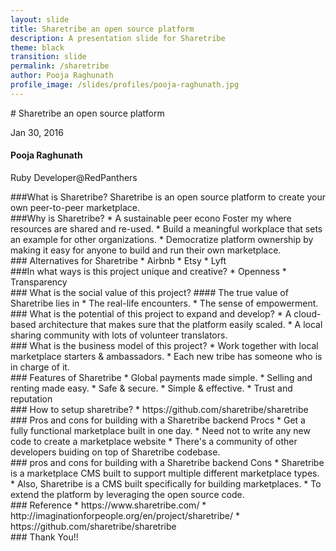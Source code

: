 ```yaml
---
layout: slide
title: Sharetribe an open source platform
description: A presentation slide for Sharetribe
theme: black
transition: slide
permalink: /sharetribe
author: Pooja Raghunath
profile_image: /slides/profiles/pooja-raghunath.jpg
---
```

<section data-markdown>
# Sharetribe an open source platform

Jan 30, 2016
</section>

<section>
  <h4>Pooja Raghunath</h4>
  <p>
    Ruby Developer@RedPanthers
  </p>
</section>

<section data-markdown>
###What is Sharetribe?
Sharetribe is an open source platform to create your own peer-to-peer marketplace.
</section>

<section data-markdown>
###Why is Sharetribe?
* A sustainable peer econo Foster my where resources are shared and re-used.
* Build a meaningful workplace that sets an example for other organizations.
* Democratize platform ownership by making it easy for anyone to build and run their own marketplace.

</section>

<section data-markdown>
### Alternatives for Sharetribe
* Airbnb
* Etsy
* Lyft

</section>

<section data-markdown>
###In what ways is this project unique and creative?
* Openness 
* Transparency
</section>

<section data-markdown>
###  What is the social value of this project?
#### The true value of Sharetribe lies in
*  The real-life encounters.
*  The sense of empowerment. 

</section>

<section data-markdown>
### What is the potential of this project to expand and develop?
* A cloud-based architecture that makes sure that the platform  easily scaled.
* A local sharing community with lots of volunteer translators.

</section>


<section data-markdown>
### What is the business model of this project?
* Work together with local marketplace starters & ambassadors.
* Each new tribe has someone who is in charge of it.

</section>

<section data-markdown>
### Features of Sharetribe
* Global payments made simple.
* Selling and renting made easy.
* Safe & secure.
* Simple & effective.
* Trust and reputation

</section>

<section data-markdown>
### How to setup sharetribe?
* https://github.com/sharetribe/sharetribe

</section>



<section data-markdown>
### Pros and cons for building with a Sharetribe backend
 Procs
* Get a fully functional marketplace built in one day.
* Need not to write any new code to create a marketplace website
* There's a community of other developers buiding on top of Sharetribe codebase.

</section>

<section data-markdown>
### pros and cons for building with a Sharetribe backend
Cons
* Sharetribe is a marketplace CMS built to support multiple different marketplace types. 
* Also, Sharetribe is a CMS built specifically for building marketplaces. 
* To extend the platform by leveraging the open source code.

</section>

<section data-markdown>
### Reference
* https://www.sharetribe.com/
* http://imaginationforpeople.org/en/project/sharetribe/
* https://github.com/sharetribe/sharetribe

</section>

<section data-markdown>
### Thank You!!

</section>